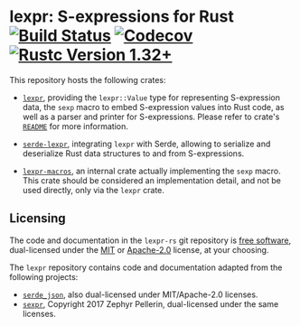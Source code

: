 # lexpr: S-expressions for Rust [![Build Status]][travis] [![Codecov]][codecov] [![Rustc Version 1.32+]][rustc]

[Build Status]: https://api.travis-ci.org/rotty/lexpr-rs.svg?branch=master
[travis]: https://travis-ci.org/rotty/lexpr-rs
[codecov]: https://codecov.io/github/rotty/lexpr-rs/coverage.svg?branch=master
[Rustc Version 1.32+]: https://img.shields.io/badge/rustc-1.32+-lightgray.svg
[rustc]: https://blog.rust-lang.org/2019/01/17/Rust-1.32.0.html

This repository hosts the following crates:

- [`lexpr`](./lexpr), providing the `lexpr::Value` type for
  representing S-expression data, the `sexp` macro to embed
  S-expression values into Rust code, as well as a parser and printer
  for S-expressions. Please refer to crate's
  [`README`](./lexpr/README.md) for more information.

- [`serde-lexpr`](./serde-lexpr), integrating `lexpr` with Serde,
  allowing to serialize and deserialize Rust data structures to and
  from S-expressions.

- [`lexpr-macros`](./lexpr-macros), an internal crate actually
  implementing the `sexp` macro. This crate should be considered an
  implementation detail, and not be used directly, only via the
  `lexpr` crate.

## Licensing

The code and documentation in the `lexpr-rs` git repository is [free
software](https://www.gnu.org/philosophy/free-sw.html), dual-licensed
under the [MIT](./LICENSE-MIT) or [Apache-2.0](./LICENSE-APACHE)
license, at your choosing.

The `lexpr` repository contains code and documentation adapted from
the following projects:

- [`serde_json`](https://github.com/serde-rs/json), also dual-licensed
  under MIT/Apache-2.0 licenses.
- [`sexpr`](https://github.com/zv/sexpr), Copyright 2017 Zephyr
  Pellerin, dual-licensed under the same licenses.
